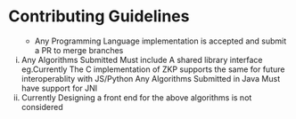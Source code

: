 <h1>
  Contributing Guidelines
</h1>

<ol type="i">
  <ul>
    <li>Any Programming Language implementation is accepted and submit a PR to merge branches</li>
  </ul>
  <li> 
    Any Algorithms Submitted Must include A shared library interface eg.Currently The C implementation of ZKP supports the same for future interoperablity with JS/Python
    Any Algorithms Submitted in Java Must have support for JNI 
  
  </li>
  <li>Currently Designing a front end for the above algorithms is not considered</li>
  
</ol>
